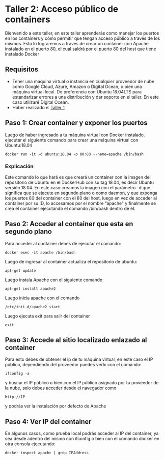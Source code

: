 # Taller 2: Acceso público de containers
Bienvenido a este taller, en este taller aprenderás como manejar los puertos en los containers y cómo permitir que tengan acceso público a través de los mismos. Esto lo lograremos a través de crear un container con Apache instalado en el puerto 80, el cual saldrá por el puerto 80 del host que tiene instalado Docker

## Requisitos
- Tener una máquina virtual o instancia en cualquier proveedor de nube como Google Cloud, Azure, Amazon o Digital Ocean, o bien una máquina virtual local. De preferencia con Ubuntu 18.04LTS para estandarizar errores a una distribución y dar soporte en el taller.
En este caso utilizaré Digital Ocean.
- Haber realizado el [Taller 1](taller1-introduccion.md)

## Paso 1: Crear container y exponer los puertos
Luego de haber ingresado a tu máquina virtual con Docker instalado, ejecutar el siguiente comando para crear una máquina virtual con Ubuntu:18.04
```
docker run -it -d ubuntu:18.04 -p 80:80 --name=apache /bin/bash
```
### Explicación
Este comando lo que hará es que creará un container con la imagen del repositorio de Ubuntu en el DockerHub con su tag 18.04, es decir Ubuntu versión 18.04. En este caso creamos la imagen con el parámetro -d que significa que se ejecute en segundo plano o como daemon, y que exponga los puertos 80 del container con el 80 del host, luego en vez de acceder al container por su ID, lo accesamos por el nombre "apache" y finalmente se crea el container ejecutando el comando /bin/bash dentro de él.

## Paso 2: Acceder al container que esta en segundo plano
Para acceder al container debes de ejecutar el comando:
```
docker exec -it apache /bin/bash
```
Luego de ingresar al container actualiza el repositorio de ubuntu:
```
apt-get update
```
Luego instala Apache con el siguiente comando:
```
apt-get install apache2
```
Luego inicia apache con el comando
```
/etc/init.d/apache2 start
```
Luego ejecuta exit para salir del container
```
exit
```
## Paso 3: Accede al sitio localizado enlazado al container
Para esto debes de obtener el ip de tu máquina virtual, en este caso el IP público, dependiendo del proveedor puedes verlo con el comando:
```
ifconfig -a 
```
y buscar el IP público o bien con el IP público asignado por tu proveedor de la nube, solo debes acceder desde el navegador como
```
http://IP
```
y podrás ver la instalación por defecto de Apache
## Paso 4: Ver IP del container
En algunos casos, como prueba local podrás acceder al IP del container, ya sea desde adentro del mismo con ifconfig o bien con el comando docker en otra consola ejecutando:
```
docker inspect apache | grep IPAddress
```